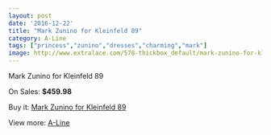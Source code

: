 ```yaml
---
layout: post
date: '2016-12-22'
title: "Mark Zunino for Kleinfeld 89"
category: A-Line
tags: ["princess","zunino","dresses","charming","mark"]
image: http://www.extralace.com/578-thickbox_default/mark-zunino-for-kleinfeld-89.jpg
---
```

Mark Zunino for Kleinfeld 89

On Sales: **$459.98**
<a href="https://www.extralace.com/a-line/274-mark-zunino-for-kleinfeld-89.html"><amp-img layout="responsive" width="600" height="600" src="//www.extralace.com/578-thickbox_default/mark-zunino-for-kleinfeld-89.jpg" alt="Mark Zunino for Kleinfeld 89 0" /></a>

Buy it: [Mark Zunino for Kleinfeld 89](https://www.extralace.com/a-line/274-mark-zunino-for-kleinfeld-89.html "Mark Zunino for Kleinfeld 89")

View more: [A-Line](https://www.extralace.com/2-a-line "A-Line")